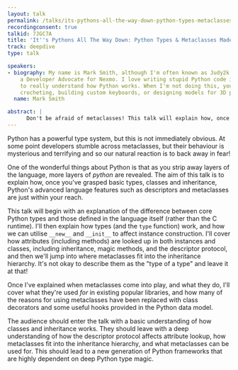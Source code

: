 ```yaml
---
layout: talk
permalink: /talks/its-pythons-all-the-way-down-python-types-metaclasses-made-simple
recordingconsent: true
talkid: 7JGC7A
title: 'It''s Pythons All The Way Down: Python Types & Metaclasses Made Simple'
track: deepdive
type: talk

speakers:
- biography: My name is Mark Smith, although I'm often known as Judy2k online. I'm
    a Developer Advocate for Nexmo. I love writing stupid Python code in an attempt
    to really understand how Python works. When I'm not doing this, you'll find me
    crocheting, building custom keyboards, or designing models for 3D printing.
  name: Mark Smith

abstract: | 
      Don't be afraid of metaclasses! This talk will explain how, once you've grasped basic types, classes and inheritance, Python's advanced language features such as descriptors and metaclasses are just within your reach.
---
```


Python has a powerful type system, but this is not immediately obvious. At some point developers stumble across metaclasses, but their behaviour is mysterious and terrifying and so our natural reaction is to back away in fear!

One of the wonderful things about Python is that as you strip away layers of the language, more layers of _python_ are revealed. The aim of this talk is to explain how, once you've grasped basic types, classes and inheritance, Python's advanced language features such as descriptors and metaclasses are just within your reach.

This talk will begin with an explanation of the difference between core Python types and those defined in the language itself (rather than the C runtime). I'll then explain how types (and the `type` function) work, and how we can utilise `__new__` and `__init__` to affect instance construction. I'll cover how attributes (including methods) are looked up in both instances and classes, including inheritance, magic methods, and the descriptor protocol, and then we'll jump into where metaclasses fit into the inheritance hierarchy. It's not okay to describe them as the "type of a type" and leave it at that!

Once I've explained when metaclasses come into play, and what they do, I'll cover what they're used _for_ in existing popular libraries, and how many of the reasons for using metaclasses have been replaced with class decorators and some useful hooks provided in the Python data model.

The audience should enter the talk with a basic understanding of how classes and inheritance works. They should leave with a deep understanding of how the descriptor protocol affects attribute lookup, how metaclasses fit into the inheritance hierarchy, and what metaclasses can be used for. This should lead to a new generation of Python frameworks that are highly dependent on deep Python type magic.
